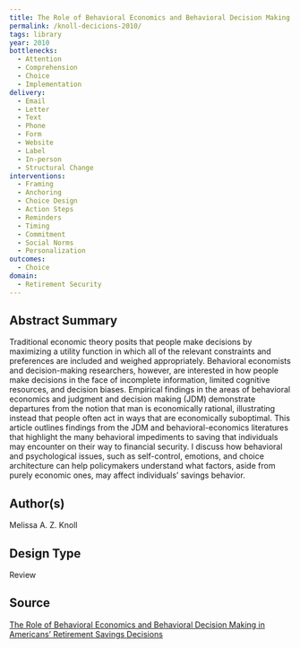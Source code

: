 ```yaml
---
title: The Role of Behavioral Economics and Behavioral Decision Making in Americans’ Retirement Savings Decisions
permalink: /knoll-decicions-2010/
tags: library 
year: 2010
bottlenecks: 
  - Attention 
  - Comprehension 
  - Choice 
  - Implementation
delivery: 
  - Email 
  - Letter 
  - Text 
  - Phone 
  - Form 
  - Website 
  - Label 
  - In-person 
  - Structural Change
interventions:  
  - Framing 
  - Anchoring 
  - Choice Design 
  - Action Steps 
  - Reminders 
  - Timing 
  - Commitment 
  - Social Norms 
  - Personalization 
outcomes: 
  - Choice 
domain: 
  - Retirement Security 
---
```

## Abstract Summary

Traditional economic theory posits that people make decisions by maximizing a utility function in which all of the relevant constraints and preferences are included and weighed appropriately. Behavioral economists and decision-making researchers, however, are interested in how people make decisions in the face of incomplete information, limited cognitive resources, and decision biases. Empirical findings in the areas of behavioral economics and judgment and decision making (JDM) demonstrate departures from the notion that man is economically rational, illustrating instead that people often act in ways that are economically suboptimal. This article outlines findings from the JDM and behavioral-economics literatures that highlight the many behavioral impediments to saving that individuals may encounter on their way to financial security. I discuss how behavioral and psychological issues, such as self-control, emotions, and choice architecture can help policymakers understand what factors, aside from purely economic ones, may affect individuals’ savings behavior.

## Author(s)

Melissa A. Z. Knoll

## Design Type

Review

## Source

<a href="https://www.ssa.gov/policy/docs/ssb/v70n4/v70n4p1.pdf">The Role of Behavioral Economics and Behavioral Decision Making in Americans’ Retirement Savings Decisions</a>
